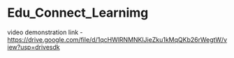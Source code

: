# Edu_Connect_Learnimg


video demonstration link - https://drive.google.com/file/d/1qcHWlRNMNKlJieZku1kMqQKb26rWegtW/view?usp=drivesdk
